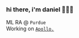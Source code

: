### hi there, i'm daniel 🦹🏻‍♂️

ML RA @ `Purdue`<br/>
Working on <a href="https://research.meriedith.com" target="_blank">`Apollo.`</a>
